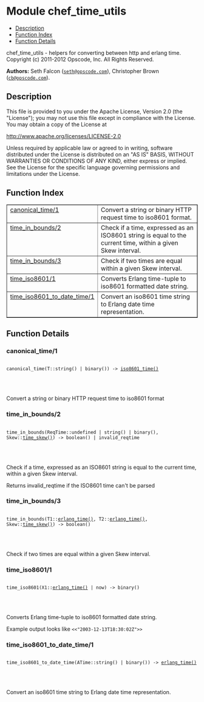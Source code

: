 

# Module chef_time_utils #
* [Description](#description)
* [Function Index](#index)
* [Function Details](#functions)


chef_time_utils - helpers for converting between http and erlang time.
Copyright (c) 2011-2012 Opscode, Inc. All Rights Reserved.

__Authors:__ Seth Falcon ([`seth@opscode.com`](mailto:seth@opscode.com)), Christopher Brown ([`cb@opscode.com`](mailto:cb@opscode.com)).
<a name="description"></a>

## Description ##



This file is provided to you under the Apache License,
Version 2.0 (the "License"); you may not use this file
except in compliance with the License.  You may obtain
a copy of the License at



http://www.apache.org/licenses/LICENSE-2.0


Unless required by applicable law or agreed to in writing,
software distributed under the License is distributed on an
"AS IS" BASIS, WITHOUT WARRANTIES OR CONDITIONS OF ANY
KIND, either express or implied.  See the License for the
specific language governing permissions and limitations
under the License.
<a name="index"></a>

## Function Index ##


<table width="100%" border="1" cellspacing="0" cellpadding="2" summary="function index"><tr><td valign="top"><a href="#canonical_time-1">canonical_time/1</a></td><td>Convert a string or binary HTTP request time to iso8601 format.</td></tr><tr><td valign="top"><a href="#time_in_bounds-2">time_in_bounds/2</a></td><td>Check if a time, expressed as an ISO8601 string is equal to the current time, within
a given Skew interval.</td></tr><tr><td valign="top"><a href="#time_in_bounds-3">time_in_bounds/3</a></td><td>Check if two times are equal within a given Skew interval.</td></tr><tr><td valign="top"><a href="#time_iso8601-1">time_iso8601/1</a></td><td>Converts Erlang time-tuple to iso8601 formatted date string.</td></tr><tr><td valign="top"><a href="#time_iso8601_to_date_time-1">time_iso8601_to_date_time/1</a></td><td>Convert an iso8601 time string to Erlang date time
representation.</td></tr></table>


<a name="functions"></a>

## Function Details ##

<a name="canonical_time-1"></a>

### canonical_time/1 ###


<pre><code>
canonical_time(T::string() | binary()) -&gt; <a href="#type-iso8601_time">iso8601_time()</a>
</code></pre>

<br></br>


Convert a string or binary HTTP request time to iso8601 format
<a name="time_in_bounds-2"></a>

### time_in_bounds/2 ###


<pre><code>
time_in_bounds(ReqTime::undefined | string() | binary(), Skew::<a href="#type-time_skew">time_skew()</a>) -&gt; boolean() | invalid_reqtime
</code></pre>

<br></br>



Check if a time, expressed as an ISO8601 string is equal to the current time, within
a given Skew interval.


Returns invalid_reqtime if the ISO8601 time can't be parsed
<a name="time_in_bounds-3"></a>

### time_in_bounds/3 ###


<pre><code>
time_in_bounds(T1::<a href="#type-erlang_time">erlang_time()</a>, T2::<a href="#type-erlang_time">erlang_time()</a>, Skew::<a href="#type-time_skew">time_skew()</a>) -&gt; boolean()
</code></pre>

<br></br>


Check if two times are equal within a given Skew interval.

<a name="time_iso8601-1"></a>

### time_iso8601/1 ###


<pre><code>
time_iso8601(X1::<a href="#type-erlang_time">erlang_time()</a> | now) -&gt; binary()
</code></pre>

<br></br>



Converts Erlang time-tuple to iso8601 formatted date string.


Example output looks like `<<"2003-12-13T18:30:02Z">>`
<a name="time_iso8601_to_date_time-1"></a>

### time_iso8601_to_date_time/1 ###


<pre><code>
time_iso8601_to_date_time(ATime::string() | binary()) -&gt; <a href="#type-erlang_time">erlang_time()</a>
</code></pre>

<br></br>


Convert an iso8601 time string to Erlang date time
representation.
